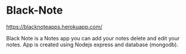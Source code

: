 # Black-Note
https://blacknoteapps.herokuapp.com/

Black Note is a Notes app you can add your notes delete and edit your notes.
App is created using Nodejs express and database (mongodb).
